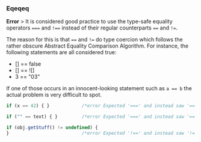 ### Eqeqeq
**Error** > It is considered good practice to use the type-safe equality operators `===` and `!==` instead of their regular counterparts `==` and `!=`.

The reason for this is that `==` and `!=` do type coercion which follows the rather obscure Abstract Equality Comparison Algorithm. For instance, the following statements are all considered true:

- [] == false
- [] == ![]
- 3 == "03"

If one of those occurs in an innocent-looking statement such as `a == b` the actual problem is very difficult to spot.

```javascript
if (x == 42) { }            /*error Expected '===' and instead saw '=='.*/

if ("" == text) { }         /*error Expected '===' and instead saw '=='.*/

if (obj.getStuff() != undefined) {
}                           /*error Expected '!==' and instead saw '!='.*/
```
